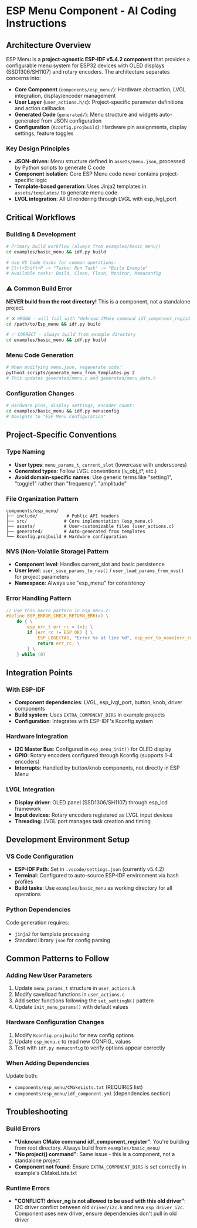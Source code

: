# ESP Menu Component - AI Coding Instructions

## Architecture Overview

ESP Menu is a **project-agnostic ESP-IDF v5.4.2 component** that provides a configurable menu system for ESP32 devices with OLED displays (SSD1306/SH1107) and rotary encoders. The architecture separates concerns into:

- **Core Component** (`components/esp_menu/`): Hardware abstraction, LVGL integration, display/encoder management
- **User Layer** (`user_actions.h/c`): Project-specific parameter definitions and action callbacks
- **Generated Code** (`generated/`): Menu structure and widgets auto-generated from JSON configuration
- **Configuration** (`Kconfig.projbuild`): Hardware pin assignments, display settings, feature toggles

### Key Design Principles
- **JSON-driven**: Menu structure defined in `assets/menu.json`, processed by Python scripts to generate C code
- **Component isolation**: Core ESP Menu code never contains project-specific logic
- **Template-based generation**: Uses Jinja2 templates in `assets/templates/` to generate menu code
- **LVGL integration**: All UI rendering through LVGL with esp_lvgl_port

## Critical Workflows

### Building & Development
```bash
# Primary build workflow (always from examples/basic_menu/)
cd examples/basic_menu && idf.py build

# Use VS Code tasks for common operations:
# Ctrl+Shift+P -> "Tasks: Run Task" -> "Build Example"
# Available tasks: Build, Clean, Flash, Monitor, Menuconfig
```

### ⚠️ Common Build Error
**NEVER build from the root directory!** This is a component, not a standalone project.
```bash
# ❌ WRONG - will fail with "Unknown CMake command idf_component_register"
cd /path/to/Esp_menu && idf.py build

# ✅ CORRECT - always build from example directory
cd examples/basic_menu && idf.py build
```

### Menu Code Generation
```bash
# When modifying menu.json, regenerate code:`   
python3 scripts/generate_menu_from_templates.py 2
# This updates generated/menu.c and generated/menu_data.h
```

### Configuration Changes
```bash
# Hardware pins, display settings, encoder count:
cd examples/basic_menu && idf.py menuconfig
# Navigate to "ESP Menu Configuration"
```

## Project-Specific Conventions

### Type Naming
- **User types**: `menu_params_t`, `current_slot` (lowercase with underscores)
- **Generated types**: Follow LVGL conventions (lv_obj_t*, etc.)
- **Avoid domain-specific names**: Use generic terms like "setting1", "toggle1" rather than "frequency", "amplitude"

### File Organization Pattern
```
components/esp_menu/
├── include/           # Public API headers
├── src/              # Core implementation (esp_menu.c)
├── assets/           # User-customizable files (user_actions.c)
├── generated/        # Auto-generated from templates
└── Kconfig.projbuild # Hardware configuration
```

### NVS (Non-Volatile Storage) Pattern
- **Component level**: Handles current_slot and basic persistence
- **User level**: `user_save_params_to_nvs()` / `user_load_params_from_nvs()` for project parameters
- **Namespace**: Always use "esp_menu" for consistency

### Error Handling Pattern
```c
// Use this macro pattern in esp_menu.c:
#define BSP_ERROR_CHECK_RETURN_ERR(x) \
    do { \
        esp_err_t err_rc = (x); \
        if (err_rc != ESP_OK) { \
            ESP_LOGE(TAG, "Error %s at line %d", esp_err_to_name(err_rc), __LINE__); \
            return err_rc; \
        } \
    } while (0)
```

## Integration Points

### With ESP-IDF
- **Component dependencies**: LVGL, esp_lvgl_port, button, knob, driver components
- **Build system**: Uses `EXTRA_COMPONENT_DIRS` in example projects
- **Configuration**: Integrates with ESP-IDF's Kconfig system

### Hardware Integration
- **I2C Master Bus**: Configured in `esp_menu_init()` for OLED display
- **GPIO**: Rotary encoders configured through Kconfig (supports 1-4 encoders)
- **Interrupts**: Handled by button/knob components, not directly in ESP Menu

### LVGL Integration
- **Display driver**: OLED panel (SSD1306/SH1107) through esp_lcd framework
- **Input devices**: Rotary encoders registered as LVGL input devices
- **Threading**: LVGL port manages task creation and timing

## Development Environment Setup

### VS Code Configuration
- **ESP-IDF Path**: Set in `.vscode/settings.json` (currently v5.4.2)
- **Terminal**: Configured to auto-source ESP-IDF environment via bash profiles
- **Build tasks**: Use `examples/basic_menu` as working directory for all operations

### Python Dependencies
Code generation requires:
- `jinja2` for template processing
- Standard library `json` for config parsing

## Common Patterns to Follow

### Adding New User Parameters
1. Update `menu_params_t` structure in `user_actions.h`
2. Modify save/load functions in `user_actions.c`
3. Add setter functions following the `set_settingN()` pattern
4. Update `init_menu_params()` with default values

### Hardware Configuration Changes
1. Modify `Kconfig.projbuild` for new config options
2. Update `esp_menu.c` to read new CONFIG_ values
3. Test with `idf.py menuconfig` to verify options appear correctly

### When Adding Dependencies
Update both:
- `components/esp_menu/CMakeLists.txt` (REQUIRES list)
- `components/esp_menu/idf_component.yml` (dependencies section)

## Troubleshooting

### Build Errors
- **"Unknown CMake command idf_component_register"**: You're building from root directory. Always build from `examples/basic_menu/`
- **"No project() command"**: Same issue - this is a component, not a standalone project
- **Component not found**: Ensure `EXTRA_COMPONENT_DIRS` is set correctly in example's CMakeLists.txt

### Runtime Errors
- **"CONFLICT! driver_ng is not allowed to be used with this old driver"**: I2C driver conflict between old `driver/i2c.h` and new `esp_driver_i2c`. Component uses new driver, ensure dependencies don't pull in old driver
